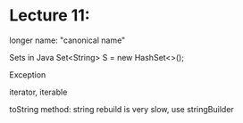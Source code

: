 # Lecture 11:

longer name: "canonical name"

Sets in Java Set&lt;String&gt; S = new HashSet&lt;&gt;\(\);

Exception

iterator, iterable

toString method: string rebuild is very slow, use stringBuilder 

